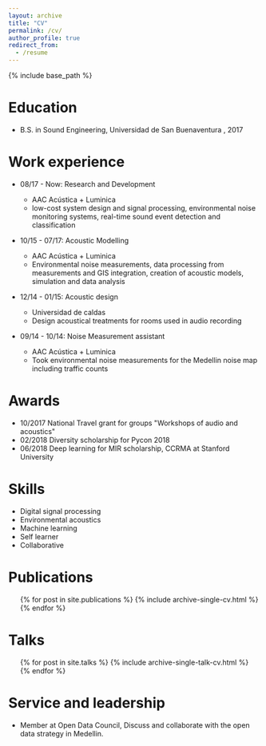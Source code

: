 ```yaml
---
layout: archive
title: "CV"
permalink: /cv/
author_profile: true
redirect_from:
  - /resume
---
```


{% include base_path %}

Education
======
* B.S. in Sound Engineering, Universidad de San Buenaventura , 2017

Work experience
======
* 08/17 - Now: Research and Development
  * AAC Acústica + Luminica
  * low-cost system design and signal processing, environmental noise monitoring systems,
    real-time sound event detection and classification

* 10/15 - 07/17: Acoustic Modelling
  * AAC Acústica + Luminica
  * Environmental noise measurements, data processing from measurements
    and GIS integration, creation of acoustic models, simulation and data analysis
    
* 12/14 - 01/15: Acoustic design
  * Universidad de caldas
  * Design acoustical treatments for rooms used in audio recording
    
* 09/14 - 10/14: Noise Measurement assistant
  * AAC Acústica + Luminica
  * Took environmental noise measurements for the Medellin noise map including traffic counts
 
Awards
====== 
  * 10/2017 National Travel grant for groups "Workshops of audio and acoustics"
  * 02/2018 Diversity scholarship for Pycon 2018
  * 06/2018 Deep learning for MIR scholarship, CCRMA at Stanford University

Skills
======
* Digital signal processing
* Environmental acoustics
* Machine learning
* Self learner
* Collaborative

Publications
======
  <ul>{% for post in site.publications %}
    {% include archive-single-cv.html %}
  {% endfor %}</ul>
  
Talks
======
  <ul>{% for post in site.talks %}
    {% include archive-single-talk-cv.html %}
  {% endfor %}</ul>
  
  
Service and leadership
======
* Member at Open Data Council, Discuss and collaborate with the open data strategy in Medellin.
